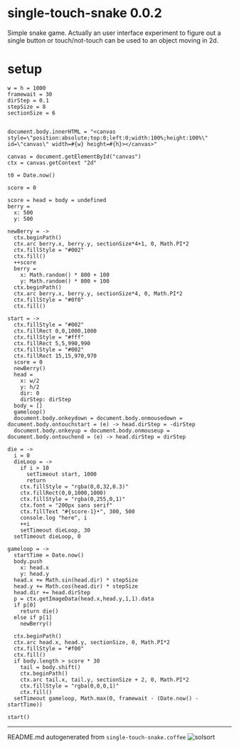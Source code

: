 # single-touch-snake 0.0.2

Simple snake game. Actually an user interface experiment to figure out a single button or touch/not-touch can be used to an object moving in 2d.

# setup

    w = h = 1000
    framewait = 30
    dirStep = 0.1
    stepSize = 8
    sectionSize = 6
    
    
    document.body.innerHTML = "<canvas style=\"position:absolute;top:0;left:0;width:100%;height:100%\" id=\"canvas\" width=#{w} height=#{h}></canvas>"
    
    canvas = document.getElementById("canvas")
    ctx = canvas.getContext "2d"
    
    t0 = Date.now()
    
    score = 0
    
    score = head = body = undefined
    berry =
      x: 500
      y: 500
    
    newBerry = ->
      ctx.beginPath()
      ctx.arc berry.x, berry.y, sectionSize*4+1, 0, Math.PI*2
      ctx.fillStyle = "#002"
      ctx.fill()
      ++score
      berry =
        x: Math.random() * 800 + 100
        y: Math.random() * 800 + 100
      ctx.beginPath()
      ctx.arc berry.x, berry.y, sectionSize*4, 0, Math.PI*2
      ctx.fillStyle = "#0f0"
      ctx.fill()
    
    start = ->
      ctx.fillStyle = "#002"
      ctx.fillRect 0,0,1000,1000
      ctx.fillStyle = "#fff"
      ctx.fillRect 5,5,990,990
      ctx.fillStyle = "#002"
      ctx.fillRect 15,15,970,970
      score = 0
      newBerry()
      head =
        x: w/2
        y: h/2
        dir: 0
        dirStep: dirStep
      body = []
      gameloop()
      document.body.onkeydown = document.body.onmousedown = document.body.ontouchstart = (e) -> head.dirStep = -dirStep
      document.body.onkeyup = document.body.onmouseup = document.body.ontouchend = (e) -> head.dirStep = dirStep
    
    die = ->
      i = 0
      dieLoop = ->
        if i > 10
          setTimeout start, 1000
          return
        ctx.fillStyle = "rgba(0,0,32,0.3)"
        ctx.fillRect(0,0,1000,1000)
        ctx.fillStyle = "rgba(0,255,0,1)"
        ctx.font = "200px sans serif"
        ctx.fillText "#{score-1}•", 300, 500
        console.log "here", i
        ++i
        setTimeout dieLoop, 30
      setTimeout dieLoop, 0
    
    gameloop = ->
      startTime = Date.now()
      body.push
        x: head.x
        y: head.y
      head.x += Math.sin(head.dir) * stepSize
      head.y += Math.cos(head.dir) * stepSize
      head.dir += head.dirStep
      p = ctx.getImageData(head.x,head.y,1,1).data
      if p[0]
        return die()
      else if p[1]
        newBerry()
    
      ctx.beginPath()
      ctx.arc head.x, head.y, sectionSize, 0, Math.PI*2
      ctx.fillStyle = "#f00"
      ctx.fill()
      if body.length > score * 30
        tail = body.shift()
        ctx.beginPath()
        ctx.arc tail.x, tail.y, sectionSize + 2, 0, Math.PI*2
        ctx.fillStyle = "rgba(0,0,0,1)"
        ctx.fill()
      setTimeout gameloop, Math.max(0, framewait - (Date.now() - startTime))
    
    start()
    
    
    

----

README.md autogenerated from `single-touch-snake.coffee` ![solsort](https://ssl.solsort.com/_reputil_rasmuserik_single-touch-snake.png)
